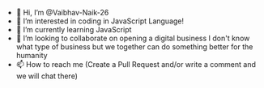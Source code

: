- 👋 Hi, I’m @Vaibhav-Naik-26
- 👀 I’m interested in coding in JavaScript Language!
- 🌱 I’m currently learning JavaScript
- 💞️ I’m looking to collaborate on opening a digital business I don't know what type of business but we together can do something better for the humanity
- 📫 How to reach me (Create a Pull Request and/or write a comment and we will chat there)

<!---
Vaibhav-Naik-1/Vaibhav-Naik-1 is a ✨ special ✨ repository because its `README.md` (this file) appears on your GitHub profile.
You can click the Preview link to take a look at your changes.
--->

